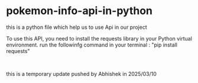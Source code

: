 # pokemon-info-api-in-python
this is a python file which help us to use Api in our project 

To use this API, you need to install the requests library in your Python virtual environment.
run the followinfg command in your terminal :
"pip install requests"

<br>

this is a temporary update pushed by Abhishek in 2025/03/10
